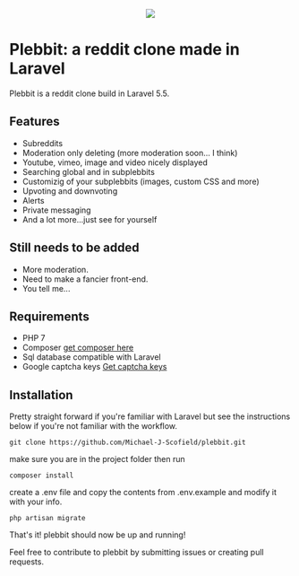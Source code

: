<p align="center">
<img src="http://i.imgur.com/tHNVDSX.png">
</p>

# Plebbit: a reddit clone made in Laravel

Plebbit is a reddit clone build in Laravel 5.5. <br>

## Features
- Subreddits
- Moderation only deleting (more moderation soon... I think)
- Youtube, vimeo, image and video nicely displayed
- Searching global and in subplebbits
- Customizig of your subplebbits (images, custom CSS and more)
- Upvoting and downvoting
- Alerts
- Private messaging
- And a lot more...just see for yourself

## Still needs to be added
- More moderation.
- Need to make a fancier front-end.
- You tell me...

## Requirements
- PHP 7
- Composer [get composer here](http://getcomposer.org)
- Sql database compatible with Laravel
- Google captcha keys [Get captcha keys](https://www.google.com/recaptcha/intro/invisible.html)

## Installation
Pretty straight forward if you're familiar with Laravel but see the instructions below if you're not familiar with the workflow.

```
git clone https://github.com/Michael-J-Scofield/plebbit.git
```
make sure you are in the project folder then run
```
composer install
```
create a .env file and copy the contents from .env.example and modify it with your info.
```
php artisan migrate
```
That's it! plebbit should now be up and running!

Feel free to contribute to plebbit by submitting issues or creating pull requests.
